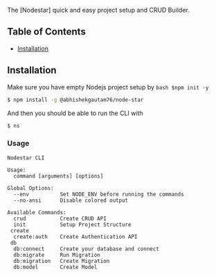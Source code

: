 The [Nodestar] quick and easy project setup and CRUD Builder.

## Table of Contents
- [Installation](#installation)

## Installation

Make sure you have empty Nodejs project setup by ```bash $npm init -y ```

```bash
$ npm install -g @abhishekgautam76/node-star
```

And then you should be able to run the CLI with

```bash
$ ns
```

### Usage

```
Nodestar CLI

Usage:
  command [arguments] [options]

Global Options:
  --env          Set NODE_ENV before running the commands
  --no-ansi      Disable colored output

Available Commands:
  crud           Create CRUD API
  init           Setup Project Structure
 create
  create:auth    Create Authentication API
 db
  db:connect     Create your database and connect
  db:migrate     Run Migration
  db:migration   Create Migration
  db:model       Create Model

```
